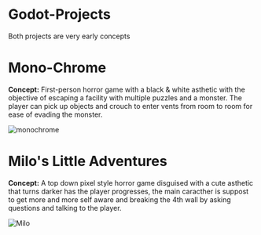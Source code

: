 # Godot-Projects

Both projects are very early concepts

# Mono-Chrome

**Concept:**
First-person horror game with a black & white asthetic with the objective of escaping a facility with multiple puzzles and a monster. The player can pick up objects and crouch to enter vents from room to room for ease of evading the monster.

![monochrome](https://github.com/user-attachments/assets/fdee5ce4-3b3a-453a-b572-0532dc0c2113)


# Milo's Little Adventures

**Concept:**
A top down pixel style horror game disguised with a cute asthetic that turns darker has the player progresses, the main caracther is suppost to get more and more self aware and breaking the 4th wall by asking questions and talking to the player. 

![Milo](https://github.com/user-attachments/assets/5eb9a351-989f-423c-8ed6-ae4fc3b7e144)



